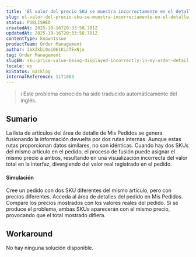 ```yaml
---
title: 'El valor del precio SKU se muestra incorrectamente en el detalle de Mi pedido'
slug: el-valor-del-precio-sku-se-muestra-incorrectamente-en-el-detalle-de-mi-pedido
status: PUBLISHED
createdAt: 2025-10-16T20:33:58.781Z
updatedAt: 2025-10-16T20:33:58.781Z
contentType: knownIssue
productTeam: Order Management
author: 2mXZkbi0oi061KicTExNjo
tag: Order Management
slugEN: sku-price-value-being-displayed-incorrectly-in-my-order-detail
locale: es
kiStatus: Backlog
internalReference: 1171863
---
```


>ℹ️ Este problema conocido ha sido traducido automáticamente del inglés.

## Sumario


La lista de artículos del área de detalle de Mis Pedidos se genera fusionando la información devuelta por dos rutas internas. Aunque estas rutas proporcionan datos similares, no son idénticas. Cuando hay dos SKUs del mismo artículo en el pedido, el proceso de fusión puede asignar el mismo precio a ambos, resultando en una visualización incorrecta del valor total en la interfaz, divergiendo del valor real registrado en el pedido.


#### Simulación


Cree un pedido con dos SKU diferentes del mismo artículo, pero con precios diferentes.
Acceda al área de detalles del pedido en Mis Pedidos.
Compare los precios mostrados con los valores reales del pedido.
Si se produce el problema, ambas SKUs aparecerán con el mismo precio, provocando que el total mostrado difiera.

## Workaround


No hay ninguna solución disponible.



